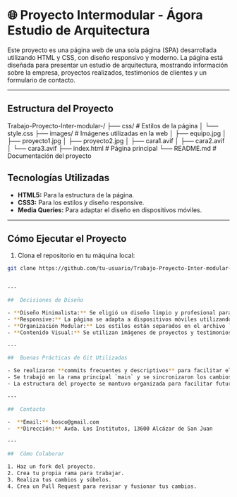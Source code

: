 # 🌐 Proyecto Intermodular - Ágora Estudio de Arquitectura

Este proyecto es una página web de una sola página (SPA) desarrollada utilizando HTML y CSS, con diseño responsivo y moderno. La página está diseñada para presentar un estudio de arquitectura, mostrando información sobre la empresa, proyectos realizados, testimonios de clientes y un formulario de contacto.

---

##  Estructura del Proyecto

Trabajo-Proyecto-Inter-modular-/ ├── css/ # Estilos de la página │ └── style.css ├── images/ # Imágenes utilizadas en la web │ ├── equipo.jpg │ ├── proyecto1.jpg │ ├── proyecto2.jpg │ ├── cara1.avif │ ├── cara2.avif │ └── cara3.avif ├── index.html # Página principal └── README.md # Documentación del proyecto

##  Tecnologías Utilizadas

- **HTML5:** Para la estructura de la página.
- **CSS3:** Para los estilos y diseño responsive.
- **Media Queries:** Para adaptar el diseño en dispositivos móviles.

---

##  Cómo Ejecutar el Proyecto

1. Clona el repositorio en tu máquina local:

```bash
git clone https://github.com/tu-usuario/Trabajo-Proyecto-Inter-modular-.git


---

##  Decisiones de Diseño

- **Diseño Minimalista:** Se eligió un diseño limpio y profesional para facilitar la lectura y navegación.  
- **Responsive:** La página se adapta a dispositivos móviles utilizando `Media Queries`.  
- **Organización Modular:** Los estilos están separados en el archivo `style.css` y las imágenes en la carpeta `images`.  
- **Contenido Visual:** Se utilizan imágenes de proyectos y testimonios para hacer el sitio más atractivo.

---

##  Buenas Prácticas de Git Utilizadas

- Se realizaron **commits frecuentes y descriptivos** para facilitar el seguimiento de cambios.
- Se trabajó en la rama principal `main` y se sincronizaron los cambios con GitHub.
- La estructura del proyecto se mantuvo organizada para facilitar futuras modificaciones.

---

##  Contacto

-  **Email:** bosco@gmail.com  
-  **Dirección:** Avda. Los Institutos, 13600 Alcázar de San Juan

---

##  Cómo Colaborar

1. Haz un fork del proyecto.  
2. Crea tu propia rama para trabajar.  
3. Realiza tus cambios y súbelos.  
4. Crea un Pull Request para revisar y fusionar tus cambios.






